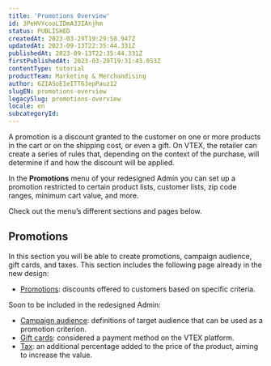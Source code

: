 ```yaml
---
title: 'Promotions Overview'
id: 3PeHVYcooLIDmA33IAnjhm
status: PUBLISHED
createdAt: 2023-03-29T19:29:50.947Z
updatedAt: 2023-09-13T22:35:44.331Z
publishedAt: 2023-09-13T22:35:44.331Z
firstPublishedAt: 2023-03-29T19:31:43.053Z
contentType: tutorial
productTeam: Marketing & Merchandising
author: 6ZIASoEIeITT63epPauz12
slugEN: promotions-overview
legacySlug: promotions-overview
locale: en
subcategoryId: 
---
```


A promotion is a discount granted to the customer on one or more products in the cart or on the shipping cost, or even a gift. On VTEX, the retailer can create a series of rules that, depending on the context of the purchase, will determine if and how the discount will be applied. 

In the **Promotions** menu of your redesigned Admin you can set up a promotion restricted to certain product lists, customer lists, zip code ranges, minimum cart value, and more.

Check out the menu’s different sections and pages below.

## Promotions

In this section you will be able to create promotions, campaign audience, gift cards, and taxes.  This section includes the following page already in the new design:

- [Promotions](https://help.vtex.com/en/v4/docs/lista-de-promocoes--5LtzPm5kQdRVI06KXHE0Td): discounts offered to customers based on specific criteria.   

Soon to be included in the redesigned Admin:

- [Campaign audience](https://help.vtex.com/en/tutorial/creating-campaign-audiences--6cnuDZJzIkIeocewAQQK4K): definitions of target audience that can be used as a promotion criterion.   
- [Gift cards](https://help.vtex.com/en/tutorial/gift-card--tutorials_995): considered a payment method on the VTEX platform.   
- [Tax](https://help.vtex.com/en/tutorial/creating-surchargestaxes--tutorials_321): an additional percentage added to the price of the product, aiming to increase the value.  

